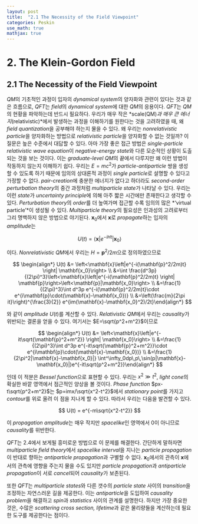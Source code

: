 ```yaml
---
layout: post
title:  "2.1 The Necessity of the Field Viewpoint"
categories: Peskin
use_math: true
mathjax: true
---
```

# 2. The Klein-Gordon Field

## 2.1 The Necessity of the Field Viewpoint
*QM*의 기초적인 과정이 입자의 *dynamical system*의 양자화와 관련이 있다는 것과 같은 흐름으로, *QFT*는 *field*의 *dynamical system*에 대한 *QM*의 응용이다. *QFT*는 *QM*의 현황을 파악하는데 반드시 필요하다. 
우리가 매우 작은 *scale(QM)*과 매우 큰 에너지*(relativistic)*에서 발생하는 과정을 이해하기를 원한다는 것을 고려하였을 때, 왜 *field quantization*을 공부해야 하는지 물을 수 있다. 왜 우리는 *nonrelativistic particle*을 양자화하는 방법으로 *relativistic particle*을 양자화할 수 없는 것일까?
이 질문은 높은 수준에서 대답할 수 있다. 아마 가장 좋은 접근 방법은 *single-particle relativistic wave equation*이 *negative-energy state*와 다른 모순적인 상황이 도출되는 것을 보는 것이다. 이는 *graduate-level QM*의 끝에서 다루지만 왜 이런 방법이 작동하지 않는지 이해하기 쉽다. 우리는 $E=mc^2$가 *particle-antiparticle* 쌍을 생성할 수 있도록 하기 때문에 임의의 상대론적 과정이 *single particle*로 설명할 수 있다고 가정할 수 없다. *pair-creation*에 충분한 에너지가 없다고 하더라도 *second-order perturbation theory*의 중간 과정처럼 *multiparticle state*가 나타날 수 있다. 우리는 이런 *state*가 *uncertainty principle*에 의해 아주 짧은 시간에만 존재한다고 생각할 수 있다. *Perturbation theory*의 *order*를 더 높여가며 접근할 수록 임의의 많은 *‘virtual particle’*이 생성될 수 있다.
*Multiparticle theory*의 필요성은 인과성의 고려로부터 그리 명백하지 않은 방법으로 야기된다. $\mathbf x_0$에서 $\mathbf x$로 *propagate*하는 입자의 *amplitude*는



$$
U(t) = \left<\mathbf x\left|e^{-iHt}\right|\mathbf x_0\right>
$$



이다. *Nonrelativistic QM*에서 우리는 $H=\mathbf{p}^2/2m$으로 정의하였으므로

$$
\begin{align*}  U(t) &= \left<\mathbf{x}\left|e^{-i(\mathbf{p}^2/2m)t}  \right| \mathbf{x_0}\right> \\  &=\int \frac{d^3p}{(2\pi)^3}\left<\mathbf{x}\left|e^{-i(\mathbf{p}^2/2m)t}  \right| \mathbf{p}\right>\left<\mathbf{p}|\mathbf{x_0}\right> \\  &=\frac{1}{(2\pi)^3}\int d^3p e^{-i(\mathbf{p}^2/2m)t}\cdot  e^{i\mathbf{p}\cdot(\mathbf{x}-\mathbf{x_0})} \\  &=\left(\frac{m}{2\pi it}\right)^{\frac{3}{2}}  e^{im(\mathbf{x}-\mathbf{x_0}^2)/2t}\end{align*}
$$

와 같이 *amplitude* $U(t)$를 계산할 수 있다. *Relativistic QM*에서 우리는 *causality*가 위반되는 결론을 얻을 수 있다. 여기서는 $E=\sqrt{p^2+m^2}$이므로

$$
\begin{align*}  U(t) &= \left<\mathbf{x}\left|e^{-it\sqrt{\mathbf{p}^2+m^2}}  \right| \mathbf{x_0}\right> \\  &=\frac{1}{(2\pi)^3}\int d^3p e^{-it\sqrt{\mathbf{p}^2+m^2}}\cdot  e^{i\mathbf{p}\cdot(\mathbf{x}-\mathbf{x_0})} \\  &=\frac{1}{2\pi^2|\mathbf{x}-\mathbf{x_0}|}  \int^\infty_0dp\,p\,\sin(p|\mathbf{x}-\mathbf{x_0}|)e^{-it\sqrt{p^2+m^2}}\end{align*}
$$

인데 이 적분은 *Bessel function*으로 표현할 수 있다. 우리는 $x^2\gg t^2$, *light cone*의 확실한 바깥 영역에서 점근적인 양상을 볼 것이다. *Phase function* $px-t\sqrt{p^2+m^2}$는 $p=imx/\sqrt{x^2-t^2}$에서 *stationary point*를 가지고 *contour*를 위로 올려 이 점을 지나게 할 수 있다. 따라서 우리는 다음을 발견할 수 있다.

$$
U(t) = e^{-m\sqrt{x^2-t^2}}
$$

이 *propagation amplitude*는 매우 작지만 *spacelike*인 영역에서 $0$이 아니므로 *causality*를 위반한다.

*QFT*는 2.4에서 보게될 흥미로운 방법으로 이 문제를 해결한다. 간단하게 말하자면 *multiparticle field theory*에서  *spacelike interval*을 지나는 *particle propagation*이 반대로 향하는 *antiparticle propagation*과 구별할 수 없다.  $\mathbf x_0$에서의 관측이 $\mathbf x$에서의 관측에 영향을 주는지 물을 수도 있지만 *particle propagation*과 *antiparticle propagation*이 서로 *cancel*되어 *causality*가 보존된다.

또한 *QFT*는 *multiparticle states*와 다른 갯수의 *particle state* 사이의 *transition*을 조정하는 자연스러운 길을 제공한다. 이는 *antiparticle*을 도입하여 *causality problem*을 해결하고 *spin*과 *statistics* 사이의 관계를 설명한다. 하지만 가장 중요한 것은, 수많은 *scattering cross section, lifetime*과 같은 물리량들을 계산하는데 필요한 도구를 제공한다는 점이다.






<!-- You’ll find this post in your `_posts` directory. Go ahead and edit it and re-build the site to see your changes. You can rebuild the site in many different ways, but the most common way is to run `jekyll serve`, which launches a web server and auto-regenerates your site when a file is updated.

Jekyll requires blog post files to be named according to the following format:

`YEAR-MONTH-DAY-title.MARKUP`

Where `YEAR` is a four-digit number, `MONTH` and `DAY` are both two-digit numbers, and `MARKUP` is the file extension representing the format used in the file. After that, include the necessary front matter. Take a look at the source for this post to get an idea about how it works.

Jekyll also offers powerful support for code snippets:

{% highlight ruby %}
def print_hi(name)
  puts "Hi, #{name}"
end
print_hi('Tom')
#=> prints 'Hi, Tom' to STDOUT.
{% endhighlight %}

Check out the [Jekyll docs][jekyll-docs] for more info on how to get the most out of Jekyll. File all bugs/feature requests at [Jekyll’s GitHub repo][jekyll-gh]. If you have questions, you can ask them on [Jekyll Talk][jekyll-talk].

[jekyll-docs]: https://jekyllrb.com/docs/home
[jekyll-gh]:   https://github.com/jekyll/jekyll
[jekyll-talk]: https://talk.jekyllrb.com/ -->
